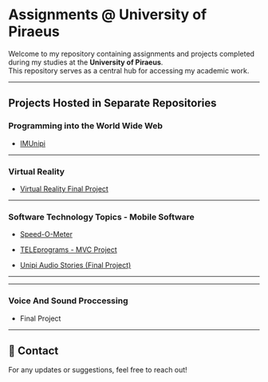 # Assignments @ University of Piraeus

Welcome to my repository containing assignments and projects completed during my studies at the **University of Piraeus**.  
This repository serves as a central hub for accessing my academic work.

---

## Projects Hosted in Separate Repositories

### Programming into the World Wide Web
- [IMUnipi](https://github.com/geo-di/IMUnipi)  

---

###  Virtual Reality
- [Virtual Reality Final Project](https://github.com/spirosvl999/Virtual_Reality_Final)  

---

### Software Technology Topics - Mobile Software
- [Speed-O-Meter](https://github.com/spirosvl999/Speed-o-meter)  

- [TELEprograms - MVC Project](https://github.com/spirosvl999/TELEprograms)  

- [Unipi Audio Stories (Final Project)](https://github.com/spirosvl999/Unipi_Audio_Stories)  

---

---

### Voice And Sound Proccessing
- Final Project

---
## 📩 Contact  
For any updates or suggestions, feel free to reach out!
